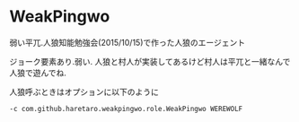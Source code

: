 # WeakPingwo
弱い平兀.人狼知能勉強会(2015/10/15)で作った人狼のエージェント

ジョーク要素あり.弱い.
人狼と村人が実装してあるけど村人は平兀と一緒なんで人狼で遊んでね.

人狼呼ぶときはオプションに以下のように

    -c com.github.haretaro.weakpingwo.role.WeakPingwo WEREWOLF
